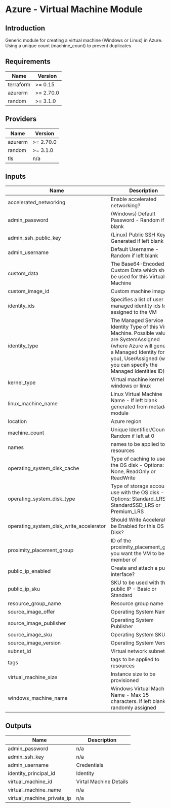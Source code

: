 # Azure - Virtual Machine Module

## Introduction
Generic module for creating a virtual machine (Windows or Linux) in Azure. 
Using a unique count (machine_count) to prevent duplicates
<br />

<!--- BEGIN_TF_DOCS --->
## Requirements

| Name | Version |
|------|---------|
| terraform | >= 0.15 |
| azurerm | >= 2.70.0 |
| random | >= 3.1.0 |

## Providers

| Name | Version |
|------|---------|
| azurerm | >= 2.70.0 |
| random | >= 3.1.0 |
| tls | n/a |

## Inputs

| Name | Description | Type | Default | Required |
|------|-------------|------|---------|:--------:|
| accelerated\_networking | Enable accelerated networking? | `bool` | `false` | no |
| admin\_password | (Windows) Default Password - Random if left blank | `string` | `""` | no |
| admin\_ssh\_public\_key | (Linux) Public SSH Key - Generated if left blank | `string` | `""` | no |
| admin\_username | Default Username - Random if left blank | `string` | `""` | no |
| custom\_data | The Base64-Encoded Custom Data which should be used for this Virtual Machine | `string` | `null` | no |
| custom\_image\_id | Custom machine image ID | `string` | `null` | no |
| identity\_ids | Specifies a list of user managed identity ids to be assigned to the VM | `list(string)` | `[]` | no |
| identity\_type | The Managed Service Identity Type of this Virtual Machine. Possible values are SystemAssigned (where Azure will generate a Managed Identity for you), UserAssigned (where you can specify the Managed Identities ID). | `string` | `"SystemAssigned"` | no |
| kernel\_type | Virtual machine kernel - windows or linux | `string` | `"linux"` | no |
| linux\_machine\_name | Linux Virtual Machine Name - If left blank generated from metadata module | `string` | `""` | no |
| location | Azure region | `string` | n/a | yes |
| machine\_count | Unique Identifier/Count - Random if left at 0 | `number` | `0` | no |
| names | names to be applied to resources | `map(string)` | n/a | yes |
| operating\_system\_disk\_cache | Type of caching to use on the OS disk - Options: None, ReadOnly or ReadWrite | `string` | `"ReadWrite"` | no |
| operating\_system\_disk\_type | Type of storage account to use with the OS disk - Options: Standard\_LRS, StandardSSD\_LRS or Premium\_LRS | `string` | `"StandardSSD_LRS"` | no |
| operating\_system\_disk\_write\_accelerator | Should Write Accelerator be Enabled for this OS Disk? | `bool` | `false` | no |
| proximity\_placement\_group | ID of the proximity\_placement\_group you want the VM to be a member of | `string` | `null` | no |
| public\_ip\_enabled | Create and attach a public interface? | `bool` | `false` | no |
| public\_ip\_sku | SKU to be used with this public IP - Basic or Standard | `string` | `"Standard"` | no |
| resource\_group\_name | Resource group name | `string` | n/a | yes |
| source\_image\_offer | Operating System Name | `string` | `null` | no |
| source\_image\_publisher | Operating System Publisher | `string` | `null` | no |
| source\_image\_sku | Operating System SKU | `string` | `null` | no |
| source\_image\_version | Operating System Version | `string` | `"latest"` | no |
| subnet\_id | Virtual network subnet ID | `string` | n/a | yes |
| tags | tags to be applied to resources | `map(string)` | n/a | yes |
| virtual\_machine\_size | Instance size to be provisioned | `string` | n/a | yes |
| windows\_machine\_name | Windows Virtual Machine Name - Max 15 characters. If left blank randomly assigned | `string` | `""` | no |

## Outputs

| Name | Description |
|------|-------------|
| admin\_password | n/a |
| admin\_ssh\_key | n/a |
| admin\_username | Credentials |
| identity\_principal\_id | Identity |
| virtual\_machine\_id | Virtal Machine Details |
| virtual\_machine\_name | n/a |
| virtual\_machine\_private\_ip | n/a |

<!--- END_TF_DOCS --->
